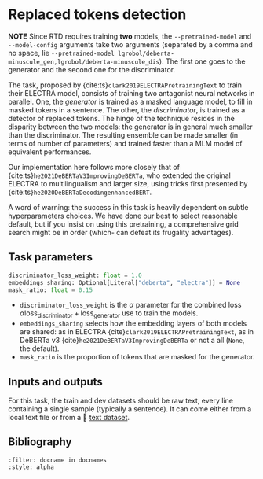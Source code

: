 Replaced tokens detection
=========================

**NOTE** Since RTD requires training **two** models, the `--pretrained-model` and `--model-config`
arguments take two arguments (separated by a comma and no space, lie `--pretrained-model
lgrobol/deberta-minuscule_gen,lgrobol/deberta-minuscule_dis`). The first one goes to the generator
and the second one for the discriminator.

The task, proposed by {cite:ts}`clark2019ELECTRAPretrainingText` to train their ELECTRA model,
consists of training two antagonist neural networks in parallel. One, the *generator* is trained as
a masked language model, to fill in masked tokens in a sentence. The other, the *discriminator*, is
trained as a detector of replaced tokens. The hinge of the technique resides in the disparity
between the two models: the generator is in general much smaller than the discriminator. The
resulting ensemble can be made smaller (in terms of number of parameters) and trained faster than a
MLM model of equivalent performances.

Our implementation here follows more closely that of {cite:ts}`he2021DeBERTaV3ImprovingDeBERTa`, who extended the original ELECTRA to multilingualism and larger size, using tricks first presented by {cite:ts}`he2020DeBERTaDecodingenhancedBERT`.

A word of warning: the success in this task is heavily dependent on subtle hyperparameters choices. We have done our best to select reasonable default, but if you insist on using this pretraining, a comprehensive grid search might be in order (which- can defeat its frugality advantages).

## Task parameters

```python
discriminator_loss_weight: float = 1.0
embeddings_sharing: Optional[Literal["deberta", "electra"]] = None
mask_ratio: float = 0.15
```

- `discriminator_loss_weight` is the $α$ parameter for the combined loss
  $α\mathrm{loss}_{\mathrm{discriminator}}+\mathrm{loss}_{\mathrm{generator}}$ use to train the
  models.
- `embeddings_sharing` selects how the embedding layers of both models are shared: as in ELECTRA
  {cite}`clark2019ELECTRAPretrainingText`, as in DeBERTa v3 {cite}`he2021DeBERTaV3ImprovingDeBERTa`
  or not a all (`None`, the default).
- `mask_ratio` is the proportion of tokens that are masked for the generator.

## Inputs and outputs

For this task, the train and dev datasets should be raw text, every line containing a single sample
(typically a sentence). It can come either from a local text file or from a 🤗 [text
dataset](https://huggingface.co/docs/datasets/nlp_load).

## Bibliography

```{bibliography}
:filter: docname in docnames
:style: alpha
```
